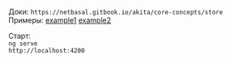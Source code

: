 Доки: `https://netbasal.gitbook.io/akita/core-concepts/store`  
Примеры:
[example1](https://stackblitz.com/edit/angular-akita-thomasvht?file=src%2Fapp%2Fstatemanagement%2Ftodos.query.ts)
[example2](https://stackblitz.com/edit/akita-todos-app?file=src%2Fapp%2Ftodos%2Ffilter%2Ffilter.model.ts)

Старт:  
`ng serve`  
`http://localhost:4200`
